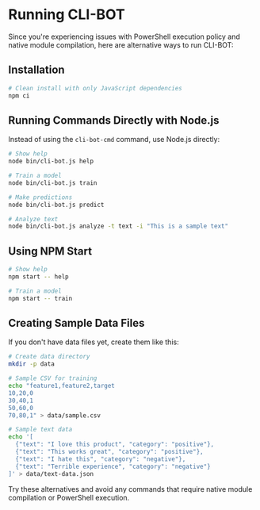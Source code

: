 # Running CLI-BOT

Since you're experiencing issues with PowerShell execution policy and native module compilation, here are alternative ways to run CLI-BOT:

## Installation

```bash
# Clean install with only JavaScript dependencies
npm ci
```

## Running Commands Directly with Node.js

Instead of using the `cli-bot-cmd` command, use Node.js directly:

```bash
# Show help
node bin/cli-bot.js help

# Train a model
node bin/cli-bot.js train

# Make predictions
node bin/cli-bot.js predict

# Analyze text
node bin/cli-bot.js analyze -t text -i "This is a sample text"
```

## Using NPM Start

```bash
# Show help
npm start -- help

# Train a model
npm start -- train
```

## Creating Sample Data Files

If you don't have data files yet, create them like this:

```bash
# Create data directory
mkdir -p data

# Sample CSV for training
echo "feature1,feature2,target
10,20,0
30,40,1
50,60,0
70,80,1" > data/sample.csv

# Sample text data
echo '[
  {"text": "I love this product", "category": "positive"},
  {"text": "This works great", "category": "positive"},
  {"text": "I hate this", "category": "negative"},
  {"text": "Terrible experience", "category": "negative"}
]' > data/text-data.json
```

Try these alternatives and avoid any commands that require native module compilation or PowerShell execution.
